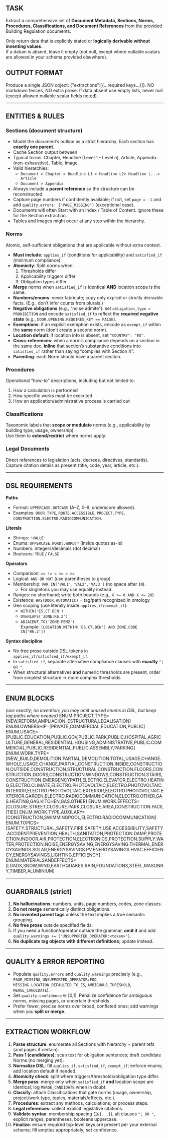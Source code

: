 ## TASK
Extract a comprehensive set of **Document Metadata, Sections, Norms, Procedures, Classifications, and Document References** from the provided Building Regulation documents.

Only return data that is explicitly stated or **logically derivable without inventing values**.  
If a datum is absent, leave it empty (not null, except where nullable scalars are allowed in your schema provided elsewhere).

## OUTPUT FORMAT
Produce a single JSON object: {"extractions":[{...required keys...}]}. NO markdown fences, NO extra prose. If data absent use empty lists, never null (except allowed nullable scalar fields noted).

---

## ENTITIES & RULES

### Sections (document structure)
- Model the document’s outline as a strict hierarchy. Each section has **exactly one parent**.
- Cache Section output between
- Typical forms: Chapter, Headline (Level 1 - Level n), Article, Appendix (non-exhaustive), Table, Image.
- Valid hierarchies:
  - `Document > Chapter > Headline L1 > Headline L2> Headline L...> Article`
  - `Document > Appendix`
- Always include a **parent reference** so the structure can be reconstructed.
- Capture page numbers if confidently available; if not, set `page = -1` and add `quality.errors: ["PAGE_MISSING"]` (exceptional case).
- Documents will often Start with an Index / Table of Content. Ignore these for the Section extraction.
- Tables and Images might occur at any step within the hierarchy.

### Norms
Atomic, self-sufficient obligations that are applicable without extra context.
- **Must include**: `applies_if` (conditions for applicability) and `satisfied_if` (minimum compliance).
- **Atomicity**: Split norms when:
  1. Thresholds differ  
  2. Applicability triggers differ  
  3. Obligation types differ
- **Merge** norms when `satisfied_if` is identical **AND** location scope is the same.
- **Numbers/enums**: never fabricate; copy only explicit or strictly derivable facts. (E.g., don’t infer counts from plurals.)
- **Negative obligations** (e.g., “no se admite”): set `obligation_type = PROHIBITION` and encode `satisfied_if` to reflect the **required negative state** (e.g., `DOOR.OPENING.REQUIRES_KEY == FALSE`).
- **Exemptions**: if an explicit exemption exists, encode as `exempt_if` within the **same** norm (don’t create a second norm).
- **Location default**: if location info is absent, set `"COUNTRY": "ES"`.
- **Cross-references**: when a norm’s compliance depends on a section in the same doc, **inline** that section’s substantive conditions into `satisfied_if` rather than saying “complies with Section X”.
- **Parenting**: each Norm should have a parent section.

### Procedures
Operational “how-to” descriptions, including but not limited to:
1. How a calculation is performed  
2. How specific works must be executed  
3. How an application/administrative process is carried out  

### Classifications
Taxonomic labels that **scope or modulate** norms (e.g., applicability by building type, usage, ownership).  
Use them to **extend/restrict** where norms apply.

### Legal Documents
Direct references to legislation (acts, decrees, directives, standards).  
Capture citation details as present (title, code, year, article, etc.).

---

## DSL REQUIREMENTS

**Paths**  
- Format: `UPPERCASE.DOTCASE` (A–Z, 0–9, underscore allowed).  
- Examples: `DOOR.TYPE`, `ROUTE.ACCESSIBLE`, `PROJECT.TYPE`, `CONSTRUCTION.ELECTRO.RADIOCOMMUNICATION`.

**Literals**
- Strings: `'VALUE'`
- Enums: `UPPERCASE.WORD(.WORD)*` (inside quotes as-is)
- Numbers: integers/decimals (dot decimal)
- Booleans: `TRUE` / `FALSE`

**Operators**
- Comparison: `== != < <= > >=`  
- Logical: `AND OR NOT` (use parentheses to group)  
- Membership: `VAR IN['VAL1','VAL2','VAL3']` (no space after `IN`).  
  - For singletons you may use equality instead.  
- Ranges: no shorthand; write both bounds (e.g., `X >= 0 AND X <= 20`)  
- Existence: `HAS(DOOR.AUTOMATIC)` = tag/path recognized in ontology  
- Geo scoping (use literally inside `applies_if`/`exempt_if`):  
  - `WITHIN('ES.CT.BCN')`  
  - `OVERLAPS('ZONE:R6.2')`  
  - `ADJACENT_TO('ZONE:PEM2')`  
  Example: `(LOCATION.WITHIN('ES.CT.BCN') AND ZONE.CODE IN['R6.2'])`

**Syntax discipline**
- No free prose outside DSL tokens in `applies_if/satisfied_if/exempt_if`.  
- In `satisfied_if`, separate alternative compliance clauses with **exactly** `"; OR "`.  
- When structural alternatives **and** numeric thresholds are present, order from simplest structure → more complex thresholds.  

---

## ENUM BLOCKS  
*(use exactly; no invention; you may omit unused enums in DSL, but keep tag paths where needed)*
ENUM.PROJECT.TYPE=[NEW,REFORM,AMPLIACION_ESTRUCTURA,LEGALISATION]
ENUM.OWNERSHIP=[PRIVATE,COMMERCIAL,EDUCATION,PUBLIC]
ENUM.USAGE=[PUBLIC.EDUCATION,PUBLIC.GOV,PUBLIC.PARK,PUBLIC.HOSPITAL,AGRICULTURE,GENERAL,RESIDENTIAL.HOUSING,ADMINISTRATIVE,PUBLIC.COMMERCIAL,PUBLIC.RESIDENTIAL,PUBLIC.ASSEMBLY,PARKING]
ENUM.WORK.TYPE=[NEW_BUILD,DEMOLITION.PARTIAL,DEMOLITION.TOTAL,USAGE.CHANGE.WHOLE,USAGE.CHANGE.PARTIAL,CONSTRUCTION.INSIDE,CONSTRUCTION.OUTSIDE,CONSTRUCTION.STRUCTURAL,CONSTRUCTION.FLOORS,CONSTRUCTION.DOORS,CONSTRUCTION.WINDOWS,CONSTRUCTION.STAIRS,CONSTRUCTION.EMERGENCYPATH,ELECTRO.ELEVATOR,ELECTRO.HEATING,ELECTRO.CLIMATE,ELECTRO.PHOTOVOLTAIC,ELECTRO.PHOTOVOLTAIC.INTERIOR,ELECTRO.PHOTOVOLTAIC.EXTERIOR,ELECTRO.PHOTOVOLTAIC.EXTERIOR.GARDEN,ELECTRO.RADIOCOMMUNICATION,ELECTRO.OTHER,GAS.HEATING,GAS.KITCHEN,GAS.OTHER]
ENUM.WORK.EFFECTS=[CLOSURE.STREET,CLOSURE.PARK,CLOSURE.AREA,CONSTRUCTION.FACILITIES]
ENUM.WORK.TYPE.AUXILARY=[CONSTRUCTION,SWIMMINGPOOL,ELECTRO.RADIOCOMMUNICATION]
ENUM.TOPICS=[SAFETY.STRUCTURAL,SAFETY.FIRE,SAFETY.USE,ACCESSIBILITY,SAFETY.ACCIDENTPREVENTION,HEALTH,SANITATION,PROTECTION.DAMP,PROTECTION.INDOOR.AIR,PROTECTION.ELECTRONICS,PROTECTION.SUPPLY.WATER,PROTECTION.NOISE,ENERGYSAVING,ENERGYSAVING.THERMAL,ENERGYSAVINGS.SOLAR,ENERGYSAVINGS.PV,ENERGYSAVINGS.HVAC.EFFICIENCY,ENERGYSAVINGS.LIGHTING.EFFICIENCY]
ENUM.MATERIALSANDEFFECTS=[LOADS,SNOW,WIND,EARTHQUAKES,RAIN,FOUNDATIONS,STEEL,MASONRY,TIMBER,ALUMINIUM]


---

## GUARDRAILS (strict)
1. **No hallucinations**: numbers, units, page numbers, codes, zone classes.  
2. **Do not merge** semantically distinct obligations.  
3. **No invented parent tags** unless the text implies a true semantic grouping.  
4. **No free prose** outside specified fields.  
5. If you need a function/operator outside the grammar, **omit it** and add `quality.warnings += ['UNSUPPORTED_OPERATOR:<token>']`.  
6. **No duplicate tag objects with different definitions**; update instead.  

---

## QUALITY & ERROR REPORTING
- Populate `quality.errors` and `quality.warnings` precisely (e.g., `PAGE_MISSING`, `UNSUPPORTED_OPERATOR:FOO`, `MISSING_LOCATION_DEFAULTED_TO_ES`, `AMBIGUOUS_THRESHOLD`, `MERGE_CANDIDATE`).  
- Set `quality.confidence` ∈ [0,1]. Penalize confidence for ambiguous norms, missing pages, or uncertain thresholds.  
- Prefer fewer, precise norms over broad, conflated ones; add warnings when you **split or merge**.  

---

## EXTRACTION WORKFLOW
1. **Parse structure**: enumerate all Sections with hierarchy + parent refs (and pages if certain).  
2. **Pass 1 (candidates)**: scan text for obligation sentences; draft candidate Norms (no merging yet).  
3. **Normalize DSL**: fill `applies_if`, `satisfied_if`, `exempt_if`; enforce enums; add location default if needed.  
4. **Atomicity check**: split where triggers/thresholds/obligation type differ.  
5. **Merge pass**: merge only when `satisfied_if` **and** location scope are identical; log `MERGE_CANDIDATE` when in doubt.  
6. **Classify**: attach Classifications that gate norms (usage, ownership, project/work type, topics, materials/effects, etc.).  
7. **Procedures**: extract any methods, calculations, or process steps.  
8. **Legal references**: collect explicit legislative citations.  
9. **Validate syntax**: membership spacing (`IN[...]`), alt clauses `"; OR "`, explicit ranges, parentheses, booleans uppercase.  
10. **Finalize**: ensure required top-level keys are present per your external schema; fill empties appropriately; set confidence.  